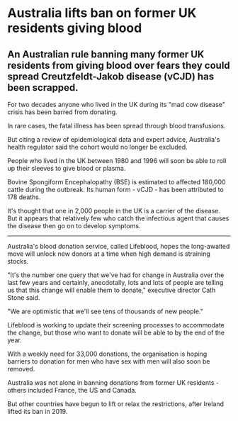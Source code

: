  # Australia lifts ban on former UK residents giving blood

 ## An Australian rule banning many former UK residents from giving blood over fears they could spread Creutzfeldt-Jakob disease (vCJD) has been scrapped.

 For two decades anyone who lived in the UK during its "mad cow disease" crisis has been barred from donating.

In rare cases, the fatal illness has been spread through blood transfusions.

But citing a review of epidemiological data and expert advice, Australia's health regulator said the cohort would no longer be excluded.

People who lived in the UK between 1980 and 1996 will soon be able to roll up their sleeves to give blood or plasma.

Bovine Spongiform Encephalopathy (BSE) is estimated to affected 180,000 cattle during the outbreak. Its human form - vCJD - has been attributed to 178 deaths.

It's thought that one in 2,000 people in the UK is a carrier of the disease. But it appears that relatively few who catch the infectious agent that causes the disease then go on to develop symptoms.
________________________________________________________

Australia's blood donation service, called Lifeblood, hopes the long-awaited move will unlock new donors at a time when high demand is straining stocks.

"It's the number one query that we've had for change in Australia over the last few years and certainly, anecdotally, lots and lots of people are telling us that this change will enable them to donate," executive director Cath Stone said.

"We are optimistic that we'll see tens of thousands of new people."

Lifeblood is working to update their screening processes to accommodate the change, but those who want to donate will be able to by the end of the year.

With a weekly need for 33,000 donations, the organisation is hoping barriers to donation for men who have sex with men will also soon be removed.

Australia was not alone in banning donations from former UK residents - others included France, the US and Canada.

But other countries have begun to lift or relax the restrictions, after Ireland lifted its ban in 2019.
